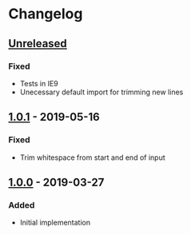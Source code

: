 # Changelog

## [Unreleased][]

### Fixed

-   Tests in IE9
-   Unecessary default import for trimming new lines

## [1.0.1][] - 2019-05-16

### Fixed

-   Trim whitespace from start and end of input

## [1.0.0][] - 2019-03-27

### Added

-   Initial implementation

[unreleased]: https://github.com/niksy/domelo/compare/v1.0.1...HEAD
[1.0.0]: https://github.com/niksy/domelo/tree/v1.0.0
[1.0.1]: https://github.com/niksy/domelo/tree/v1.0.1
